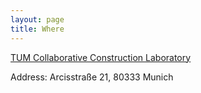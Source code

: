 ```yaml
---
layout: page
title: Where
---
```


[TUM Collaborative Construction Laboratory](https://portal.mytum.de/campus/roomfinder/roomfinder_viewmap?mapid=228&roomid=0710@0507)  

Address: Arcisstraße 21, 80333 Munich
